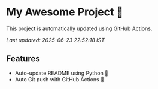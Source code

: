 # My Awesome Project 🚀

This project is automatically updated using GitHub Actions.

_Last updated: 2025-06-23 22:52:18 IST_

## Features
- Auto-update README using Python 🐍
- Auto Git push with GitHub Actions 🤖
